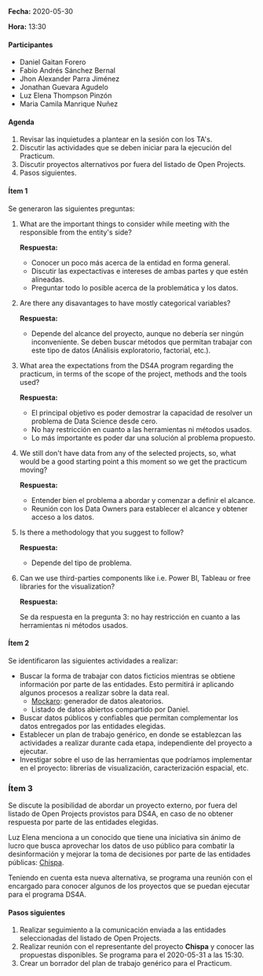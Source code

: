 **Fecha:** 2020-05-30

**Hora:** 13:30

#### Participantes

- Daniel Gaitan Forero
- Fabio Andrés Sánchez Bernal
- Jhon Alexander Parra Jiménez
- Jonathan Guevara Agudelo
- Luz Elena Thompson Pinzón
- Maria Camila Manrique Nuñez

#### Agenda

1. Revisar las inquietudes a plantear en la sesión con los TA's.
2. Discutir las actividades que se deben iniciar para la ejecución del Practicum.
3. Discutir proyectos alternativos por fuera del listado de Open Projects.
4. Pasos siguientes.

#### Ítem 1

Se generaron las siguientes preguntas:

1. What are the important things to consider while meeting with the responsible from the entity's side?

    **Respuesta:**

    * Conocer un poco más acerca de la entidad en forma general.
    * Discutir las expectactivas e intereses de ambas partes y que estén alineadas.
    * Preguntar todo lo posible acerca de la problemática y los datos.

2. Are there any disavantages to have mostly categorical variables?

    **Respuesta:**

    * Depende del alcance del proyecto, aunque no debería ser ningún inconveniente. Se deben buscar métodos que permitan trabajar con este tipo de datos (Análisis exploratorio, factorial, etc.).

3. What area the expectations from the DS4A program regarding the practicum, in terms of the scope of the project, methods and the tools used?

    **Respuesta:**

    * El principal objetivo es poder demostrar la capacidad de resolver un problema de Data Science desde cero.
    * No hay restricción en cuanto a las herramientas ni métodos usados.
    * Lo más importante es poder dar una solución al problema propuesto.

4. We still don't have data from any of the selected projects, so, what would be a good starting point a this moment so we get the practicum moving?

    **Respuesta:**

    * Entender bien el problema a abordar y comenzar a definir el alcance.
    * Reunión con los Data Owners para establecer el alcance y obtener acceso a los datos.

5. Is there a methodology that you suggest to follow?

    **Respuesta:**

    * Depende del tipo de problema.

6.  Can we use third-parties components like i.e. Power BI, Tableau or free libraries for the visualization?

    **Respuesta:**

    Se da respuesta en la pregunta 3: no hay restricción en cuanto a las herramientas ni métodos usados.

#### Ítem 2

Se identificaron las siguientes actividades a realizar:

* Buscar la forma de trabajar con datos ficticios mientras se obtiene información por parte de las entidades. Esto permitirá ir aplicando algunos procesos a realizar sobre la data real.
    * [Mockaro](https://mockaroo.com): generador de datos aleatorios.
    * Listado de datos abiertos compartido por Daniel.
* Buscar datos públicos y confiables que permitan complementar los datos entregados por las entidades elegidas.
* Establecer un plan de trabajo genérico, en donde se establezcan las actividades a realizar durante cada etapa, independiente del proyecto a ejecutar.
* Investigar sobre el uso de las herramientas que podríamos implementar en el proyecto: librerías de visualización, caracterización espacial, etc.

### Ítem 3

Se discute la posibilidad de abordar un proyecto externo, por fuera del listado de Open Projects provistos para DS4A, en caso de no obtener respuesta por parte de las entidades elegidas.

Luz Elena menciona a un conocido que tiene una iniciativa sin ánimo de lucro que busca aprovechar los datos de uso público para combatir la desinformación y mejorar la toma de decisiones por parte de las entidades públicas: [Chispa](https://chis.pa]).

Teniendo en cuenta esta nueva alternativa, se programa una reunión con el encargado para conocer algunos de los proyectos que se puedan ejecutar para el programa DS4A.

#### Pasos siguientes

1. Realizar seguimiento a la comunicación enviada a las entidades seleccionadas del listado de Open Projects.
2. Realizar reunión con el representante del proyecto **Chispa** y conocer las propuestas disponibles. Se programa para el 2020-05-31 a las 15:30.
3. Crear un borrador del plan de trabajo genérico para el Practicum.
